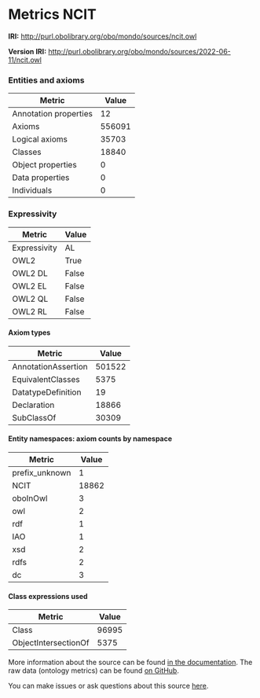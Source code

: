 # Metrics NCIT

**IRI:** http://purl.obolibrary.org/obo/mondo/sources/ncit.owl

**Version IRI:** http://purl.obolibrary.org/obo/mondo/sources/2022-06-11/ncit.owl

### Entities and axioms

| Metric | Value |
| ------ | ----- |
| Annotation properties | 12 |
| Axioms | 556091 |
| Logical axioms | 35703 |
| Classes | 18840 |
| Object properties | 0 |
| Data properties | 0 |
| Individuals | 0 |


### Expressivity

| Metric | Value |
| ------ | ----- |
| Expressivity | AL |
| OWL2 | True |
| OWL2 DL | False |
| OWL2 EL | False |
| OWL2 QL | False |
| OWL2 RL | False |

#### Axiom types

| Metric | Value |
| ------ | ----- |
| AnnotationAssertion | 501522 |
| EquivalentClasses | 5375 |
| DatatypeDefinition | 19 |
| Declaration | 18866 |
| SubClassOf | 30309 |


#### Entity namespaces: axiom counts by namespace

| Metric | Value |
| ------ | ----- |
| prefix_unknown | 1 |
| NCIT | 18862 |
| oboInOwl | 3 |
| owl | 2 |
| rdf | 1 |
| IAO | 1 |
| xsd | 2 |
| rdfs | 2 |
| dc | 3 |


#### Class expressions used

| Metric | Value |
| ------ | ----- |
| Class | 96995 |
| ObjectIntersectionOf | 5375 |


More information about the source can be found [in the documentation](../sources.md). The raw data (ontology metrics) can be found [on GitHub](https://github.com/monarch-initiative/mondo-ingest/tree/main/src/ontology/metadata).

You can make issues or ask questions about this source [here](https://github.com/monarch-initiative/mondo-ingest/issues).

